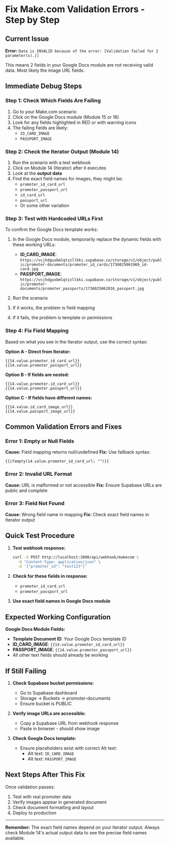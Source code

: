 # Fix Make.com Validation Errors - Step by Step

## Current Issue

**Error:** `Data is INVALID because of the error: [Validation failed for 2 parameter(s).]]`

This means 2 fields in your Google Docs module are not receiving valid data. Most likely the image URL fields.

## Immediate Debug Steps

### Step 1: Check Which Fields Are Failing

1. Go to your Make.com scenario
2. Click on the Google Docs module (Module 15 or 16)
3. Look for any fields highlighted in RED or with warning icons
4. The failing fields are likely:
   - `ID_CARD_IMAGE`
   - `PASSPORT_IMAGE`

### Step 2: Check the Iterator Output (Module 14)

1. Run the scenario with a test webhook
2. Click on Module 14 (Iterator) after it executes
3. Look at the **output data**
4. Find the exact field names for images, they might be:
   - `promoter_id_card_url`
   - `promoter_passport_url`
   - `id_card_url`
   - `passport_url`
   - Or some other variation

### Step 3: Test with Hardcoded URLs First

To confirm the Google Docs template works:

1. In the Google Docs module, temporarily replace the dynamic fields with these working URLs:
   - **ID_CARD_IMAGE**: `https://vcjhdguxbmlqtzzllkki.supabase.co/storage/v1/object/public/promoter-documents/promoter_id_cards/1736025061969_id-card.jpg`
   - **PASSPORT_IMAGE**: `https://vcjhdguxbmlqtzzllkki.supabase.co/storage/v1/object/public/promoter-documents/promoter_passports/1736025062016_passport.jpg`

2. Run the scenario
3. If it works, the problem is field mapping
4. If it fails, the problem is template or permissions

### Step 4: Fix Field Mapping

Based on what you see in the Iterator output, use the correct syntax:

**Option A - Direct from Iterator:**

```
{{14.value.promoter_id_card_url}}
{{14.value.promoter_passport_url}}
```

**Option B - If fields are nested:**

```
{{14.value.promoter.id_card_url}}
{{14.value.promoter.passport_url}}
```

**Option C - If fields have different names:**

```
{{14.value.id_card_image_url}}
{{14.value.passport_image_url}}
```

## Common Validation Errors and Fixes

### Error 1: Empty or Null Fields

**Cause:** Field mapping returns null/undefined
**Fix:** Use fallback syntax:

```
{{ifempty(14.value.promoter_id_card_url; "")}}
```

### Error 2: Invalid URL Format

**Cause:** URL is malformed or not accessible
**Fix:** Ensure Supabase URLs are public and complete

### Error 3: Field Not Found

**Cause:** Wrong field name in mapping
**Fix:** Check exact field names in Iterator output

## Quick Test Procedure

1. **Test webhook response:**

   ```bash
   curl -X POST http://localhost:3000/api/webhook/makecom \
     -H "Content-Type: application/json" \
     -d '{"promoter_id": "test123"}'
   ```

2. **Check for these fields in response:**
   - `promoter_id_card_url`
   - `promoter_passport_url`

3. **Use exact field names in Google Docs module**

## Expected Working Configuration

**Google Docs Module Fields:**

- **Template Document ID**: Your Google Docs template ID
- **ID_CARD_IMAGE**: `{{14.value.promoter_id_card_url}}`
- **PASSPORT_IMAGE**: `{{14.value.promoter_passport_url}}`
- All other text fields should already be working

## If Still Failing

1. **Check Supabase bucket permissions:**
   - Go to Supabase dashboard
   - Storage → Buckets → promoter-documents
   - Ensure bucket is PUBLIC

2. **Verify image URLs are accessible:**
   - Copy a Supabase URL from webhook response
   - Paste in browser - should show image

3. **Check Google Docs template:**
   - Ensure placeholders exist with correct Alt text:
     - Alt text: `ID_CARD_IMAGE`
     - Alt text: `PASSPORT_IMAGE`

## Next Steps After This Fix

Once validation passes:

1. Test with real promoter data
2. Verify images appear in generated document
3. Check document formatting and layout
4. Deploy to production

---

**Remember:** The exact field names depend on your Iterator output. Always check Module 14's actual output data to see the precise field names available.
